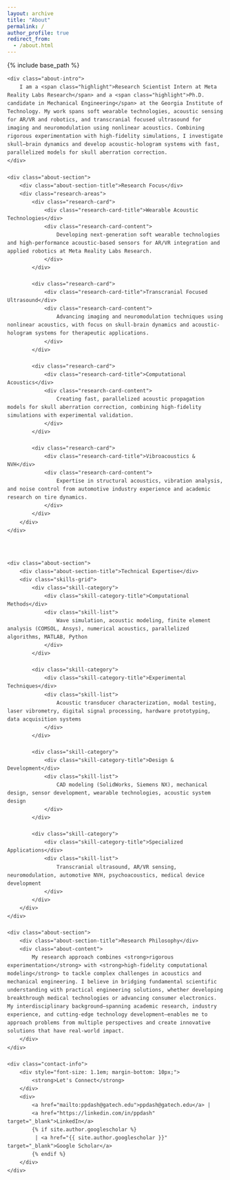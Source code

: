 ```yaml
---
layout: archive
title: "About"
permalink: /
author_profile: true
redirect_from:
  - /about.html
---
```


{% include base_path %}

<style>
.about-container {
    line-height: 1.6;
    color: #333;
    max-width: 800px;
}

.about-intro {
    font-size: 1.1em;
    color: #333;
    margin-bottom: 30px;
    padding: 20px;
    background-color: #f8f9fa;
    border-radius: 8px;
    border-left: 4px solid #343a40;
}

.about-section {
    margin: 25px 0;
}

.about-section-title {
    font-size: 1.2em;
    font-weight: 600;
    color: #343a40;
    margin-bottom: 15px;
    padding-bottom: 5px;
    border-bottom: 1px solid #dee2e6;
}

.about-content {
    font-size: 1em;
    color: #555;
    margin-bottom: 15px;
}

.research-areas {
    display: grid;
    grid-template-columns: repeat(auto-fit, minmax(300px, 1fr));
    gap: 20px;
    margin: 25px 0;
}

.research-card {
    background-color: #f8f9fa;
    padding: 15px;
    border-radius: 5px;
    border-left: 3px solid #6c757d;
    margin-bottom: 15px;
}

.research-card:hover {
    border-left-color: #343a40;
}

.research-card-title {
    font-weight: 600;
    color: #343a40;
    font-size: 1em;
    margin-bottom: 8px;
}

.research-card-content {
    color: #555;
    font-size: 0.95em;
    line-height: 1.5;
}

.journey-timeline {
    position: relative;
    margin: 20px 0;
    padding-left: 20px;
}

.journey-timeline::before {
    content: '';
    position: absolute;
    left: 10px;
    top: 0;
    bottom: 0;
    width: 1px;
    background-color: #dee2e6;
}

.timeline-item {
    position: relative;
    margin-bottom: 20px;
    background-color: #f8f9fa;
    padding: 15px;
    border-radius: 5px;
    margin-left: 15px;
}

.timeline-item::before {
    content: '';
    position: absolute;
    left: -25px;
    top: 15px;
    width: 8px;
    height: 8px;
    background-color: #343a40;
    border-radius: 50%;
    border: 2px solid #fff;
}

.timeline-title {
    font-weight: 600;
    color: #343a40;
    margin-bottom: 3px;
    font-size: 1em;
}

.timeline-period {
    color: #6c757d;
    font-size: 0.9em;
    font-style: italic;
    margin-bottom: 8px;
}

.timeline-content {
    color: #555;
    font-size: 0.95em;
    line-height: 1.5;
}

.skills-grid {
    display: grid;
    grid-template-columns: repeat(auto-fit, minmax(250px, 1fr));
    gap: 15px;
    margin: 25px 0;
}

.skill-category {
    background-color: #f8f9fa;
    padding: 15px;
    border-radius: 5px;
    border-left: 3px solid #6c757d;
    margin-bottom: 15px;
}

.skill-category-title {
    font-weight: 600;
    color: #343a40;
    margin-bottom: 8px;
    font-size: 1em;
}

.skill-list {
    color: #555;
    font-size: 0.95em;
    line-height: 1.5;
}

.highlight {
    color: #343a40;
    font-weight: 600;
}

.contact-info {
    background-color: #343a40;
    color: white;
    padding: 20px;
    border-radius: 5px;
    text-align: center;
    margin-top: 25px;
}

.contact-info a {
    color: #e9ecef;
    text-decoration: none;
    font-weight: normal;
}

.contact-info a:hover {
    color: white;
    text-decoration: underline;
}

@media (max-width: 768px) {
    .research-areas {
        grid-template-columns: 1fr;
    }
    
    .skills-grid {
        grid-template-columns: 1fr;
    }
    
    .journey-timeline {
        padding-left: 15px;
    }
    
    .timeline-item {
        margin-left: 10px;
    }
    
    .timeline-item::before {
        left: -20px;
    }
}
</style>

<div class="about-container">
    
    <div class="about-intro">
        I am a <span class="highlight">Research Scientist Intern at Meta Reality Labs Research</span> and a <span class="highlight">Ph.D. candidate in Mechanical Engineering</span> at the Georgia Institute of Technology. My work spans soft wearable technologies, acoustic sensing for AR/VR and robotics, and transcranial focused ultrasound for imaging and neuromodulation using nonlinear acoustics. Combining rigorous experimentation with high-fidelity simulations, I investigate skull–brain dynamics and develop acoustic-hologram systems with fast, parallelized models for skull aberration correction.
    </div>

    <div class="about-section">
        <div class="about-section-title">Research Focus</div>
        <div class="research-areas">
            <div class="research-card">
                <div class="research-card-title">Wearable Acoustic Technologies</div>
                <div class="research-card-content">
                    Developing next-generation soft wearable technologies and high-performance acoustic-based sensors for AR/VR integration and applied robotics at Meta Reality Labs Research.
                </div>
            </div>
            
            <div class="research-card">
                <div class="research-card-title">Transcranial Focused Ultrasound</div>
                <div class="research-card-content">
                    Advancing imaging and neuromodulation techniques using nonlinear acoustics, with focus on skull-brain dynamics and acoustic-hologram systems for therapeutic applications.
                </div>
            </div>
            
            <div class="research-card">
                <div class="research-card-title">Computational Acoustics</div>
                <div class="research-card-content">
                    Creating fast, parallelized acoustic propagation models for skull aberration correction, combining high-fidelity simulations with experimental validation.
                </div>
            </div>
            
            <div class="research-card">
                <div class="research-card-title">Vibroacoustics & NVH</div>
                <div class="research-card-content">
                    Expertise in structural acoustics, vibration analysis, and noise control from automotive industry experience and academic research on tire dynamics.
                </div>
            </div>
        </div>
    </div>

    

    <div class="about-section">
        <div class="about-section-title">Technical Expertise</div>
        <div class="skills-grid">
            <div class="skill-category">
                <div class="skill-category-title">Computational Methods</div>
                <div class="skill-list">
                    Wave simulation, acoustic modeling, finite element analysis (COMSOL, Ansys), numerical acoustics, parallelized algorithms, MATLAB, Python
                </div>
            </div>
            
            <div class="skill-category">
                <div class="skill-category-title">Experimental Techniques</div>
                <div class="skill-list">
                    Acoustic transducer characterization, modal testing, laser vibrometry, digital signal processing, hardware prototyping, data acquisition systems
                </div>
            </div>
            
            <div class="skill-category">
                <div class="skill-category-title">Design & Development</div>
                <div class="skill-list">
                    CAD modeling (SolidWorks, Siemens NX), mechanical design, sensor development, wearable technologies, acoustic system design
                </div>
            </div>
            
            <div class="skill-category">
                <div class="skill-category-title">Specialized Applications</div>
                <div class="skill-list">
                    Transcranial ultrasound, AR/VR sensing, neuromodulation, automotive NVH, psychoacoustics, medical device development
                </div>
            </div>
        </div>
    </div>

    <div class="about-section">
        <div class="about-section-title">Research Philosophy</div>
        <div class="about-content">
            My research approach combines <strong>rigorous experimentation</strong> with <strong>high-fidelity computational modeling</strong> to tackle complex challenges in acoustics and mechanical engineering. I believe in bridging fundamental scientific understanding with practical engineering solutions, whether developing breakthrough medical technologies or advancing consumer electronics. My interdisciplinary background—spanning academic research, industry experience, and cutting-edge technology development—enables me to approach problems from multiple perspectives and create innovative solutions that have real-world impact.
        </div>
    </div>

    <div class="contact-info">
        <div style="font-size: 1.1em; margin-bottom: 10px;">
            <strong>Let's Connect</strong>
        </div>
        <div>
            <a href="mailto:ppdash@gatech.edu">ppdash@gatech.edu</a> | 
            <a href="https://linkedin.com/in/ppdash" target="_blank">LinkedIn</a>
            {% if site.author.googlescholar %}
             | <a href="{{ site.author.googlescholar }}" target="_blank">Google Scholar</a>
            {% endif %}
        </div>
    </div>

</div>
